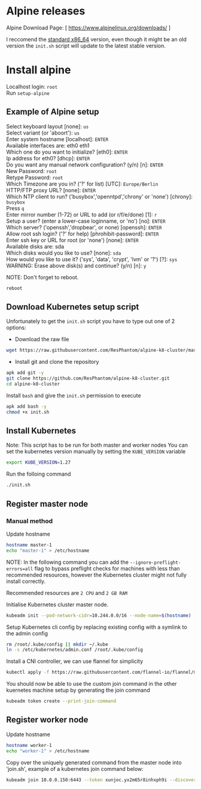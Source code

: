 # Alpine releases

Alpine Download Page: [ https://www.alpinelinux.org/downloads/ ]

I reccomend the [standard x86_64] version, even though it might be an old version the `init.sh` script will update to the latest stable version.

# Install alpine
Localhost login: `root` \
Run `setup-alpine`

## Example of Alpine setup

Select keyboard layout [none]: `us` \
Select variant (or 'aboort'): `us` \
Enter system hostname [localhost]: `ENTER` \
Available interfaces are: eth0 eth1 \
Which one do you want to initialize? [eth0]: `ENTER` \
Ip address for eth0? [dhcp]: `ENTER` \
Do you want any manual network configuration? (y/n) [n]: `ENTER` \
New Password: `root` \
Retype Password: `root` \
Which Timezone are you in? ('?' for list) [UTC]: `Europe/Berlin` \
HTTP/FTP proxy URL? [none]: `ENTER` \
Which NTP client to run? ('busybox','openntpd','chrony' or 'none') [chrony]: `busybox` \
Press `q` \
Enter mirror number (1-72) or URL to add (or r/f/e/done) [1]: `r` \
Setup a user? (enter a lower-case loginname, or 'no') [no]: `ENTER` \
Which server? ('openssh','dropbear', or none) [openssh]: `ENTER` \
Allow root ssh login? ('?' for help) [phrohibit-password]: `ENTER` \
Enter ssh key or URL for root (or 'none') [none]: `ENTER` \
Available disks are: sda \
Which disks would you like to use? [none]: `sda` \
How would you like to use it? ('sys', 'data', 'crypt', 'lvm' or '?') [?]: `sys` \
WARNING: Erase above disk(s) and continue? (y/n) [n]: `y` 

NOTE: Don't forget to reboot.
```sh
reboot
```

## Download Kubernetes setup script
Unfortunately to get the `init.sh` script you have to type out one of 2 options:
- Download the raw file
```sh
wget https://raw.githubusercontent.com/ResPhantom/alpine-k8-cluster/master/init.sh
```
- Install git and clone the repository
```sh
apk add git -y
git clone https://github.com/ResPhantom/alpine-k8-cluster.git
cd alpine-k8-cluster
```
Install `bash` and give the `init.sh` permission to execute
```sh
apk add bash -y
chmod +x init.sh
```

## Install Kubernetes
Note: This script has to be run for both master and worker nodes
You can set the kubernetes version manually by setting the `KUBE_VERSION` variable
```sh
export KUBE_VERSION=1.27
```
Run the folloing command
```sh
./init.sh
```

## Register master node
### Manual method
Update hostname
```sh
hostname master-1
echo "master-1" > /etc/hostname
```
NOTE: In the following command you can add the `--ignore-preflight-errors=all` flag to bypass preflight checks for machines with less than recommended resources, however the Kubernetes cluster might not fully install correctly. 

Recommended resources are `2 CPU` and `2 GB RAM`

Initialise Kubernetes cluster master node. 
```sh
kubeadm init --pod-network-cidr=10.244.0.0/16 --node-name=$(hostname)
```
Setup Kubernetes cli config by replacing existing config with a symlink to the admin config
```sh
rm /root/.kube/config || mkdir ~/.kube
ln -s /etc/kubernetes/admin.conf /root/.kube/config
```
Install a CNI controller, we can use flannel for simplicity
```sh
kubectl apply -f https://raw.githubusercontent.com/flannel-io/flannel/master/Documentation/kube-flannel.yml
```
You should now be able to use the custom join command in the other kuernetes machine setup by generating the join command
```sh
kubeadm token create --print-join-command
```
<!--### Automated method
```sh
init.sh master-setup
```
### Confirm setup-->

## Register worker node
Update hostname
```sh
hostname worker-1
echo "worker-1" > /etc/hostname
```
Copy over the uniquely generated command from the master node into 'join.sh', example of a kubernetes join command below:
```sh
kubeadm join 10.0.0.150:6443 --token xunjoc.yx2m65r8inhxph9i --discovery-token-ca-cert-hash sha256:e38dd277fe1143771dfe17261d9862e5313d1cdf3922ea86f8f73b6c0a515798
```

[//]: # (SOME USEFUL LINKS )
[standard x86_64]: https://dl-cdn.alpinelinux.org/alpine/v3.18/releases/x86_64/alpine-standard-3.18.0-x86_64.iso